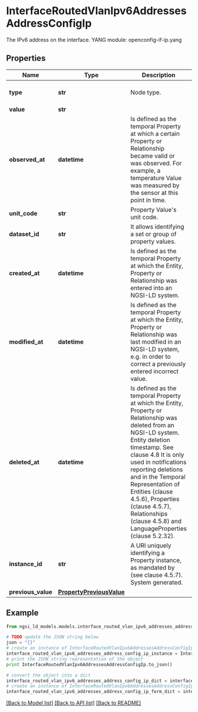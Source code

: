 # InterfaceRoutedVlanIpv6AddressesAddressConfigIp

The IPv6 address on the interface.  YANG module: openconfig-if-ip.yang 

## Properties

Name | Type | Description | Notes
------------ | ------------- | ------------- | -------------
**type** | **str** | Node type.  | [optional] [default to 'Property']
**value** | **str** |  | 
**observed_at** | **datetime** | Is defined as the temporal Property at which a certain Property or Relationship became valid or was observed. For example, a temperature Value was measured by the sensor at this point in time.  | [optional] 
**unit_code** | **str** | Property Value&#39;s unit code.  | [optional] 
**dataset_id** | **str** | It allows identifying a set or group of property values.  | [optional] 
**created_at** | **datetime** | Is defined as the temporal Property at which the Entity, Property or Relationship was entered into an NGSI-LD system.  | [optional] [readonly] 
**modified_at** | **datetime** | Is defined as the temporal Property at which the Entity, Property or Relationship was last modified in an NGSI-LD system, e.g. in order to correct a previously entered incorrect value.  | [optional] [readonly] 
**deleted_at** | **datetime** | Is defined as the temporal Property at which the Entity, Property or Relationship was deleted from an NGSI-LD system.  Entity deletion timestamp. See clause 4.8 It is only used in notifications reporting deletions and in the Temporal Representation of Entities (clause 4.5.6), Properties (clause 4.5.7), Relationships (clause 4.5.8) and LanguageProperties (clause 5.2.32).  | [optional] [readonly] 
**instance_id** | **str** | A URI uniquely identifying a Property instance, as mandated by (see clause 4.5.7). System generated.  | [optional] [readonly] 
**previous_value** | [**PropertyPreviousValue**](PropertyPreviousValue.md) |  | [optional] 

## Example

```python
from ngsi_ld_models.models.interface_routed_vlan_ipv6_addresses_address_config_ip import InterfaceRoutedVlanIpv6AddressesAddressConfigIp

# TODO update the JSON string below
json = "{}"
# create an instance of InterfaceRoutedVlanIpv6AddressesAddressConfigIp from a JSON string
interface_routed_vlan_ipv6_addresses_address_config_ip_instance = InterfaceRoutedVlanIpv6AddressesAddressConfigIp.from_json(json)
# print the JSON string representation of the object
print InterfaceRoutedVlanIpv6AddressesAddressConfigIp.to_json()

# convert the object into a dict
interface_routed_vlan_ipv6_addresses_address_config_ip_dict = interface_routed_vlan_ipv6_addresses_address_config_ip_instance.to_dict()
# create an instance of InterfaceRoutedVlanIpv6AddressesAddressConfigIp from a dict
interface_routed_vlan_ipv6_addresses_address_config_ip_form_dict = interface_routed_vlan_ipv6_addresses_address_config_ip.from_dict(interface_routed_vlan_ipv6_addresses_address_config_ip_dict)
```
[[Back to Model list]](../README.md#documentation-for-models) [[Back to API list]](../README.md#documentation-for-api-endpoints) [[Back to README]](../README.md)


